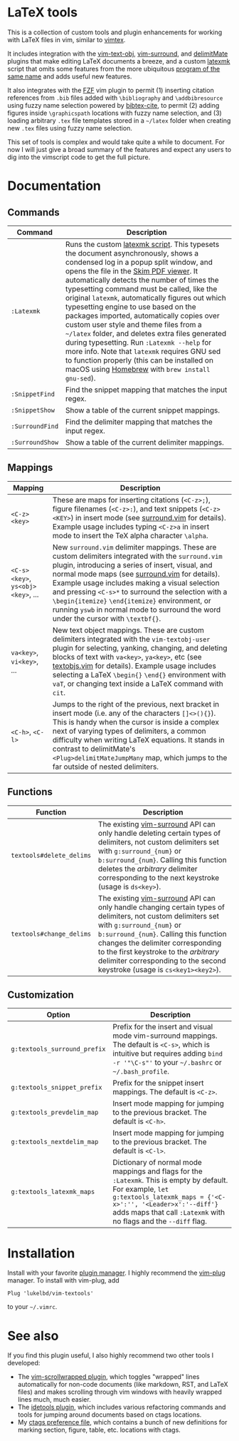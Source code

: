 # LaTeX tools
This is a collection of custom tools and plugin enhancements for working with LaTeX
files in vim, similar to [vimtex](https://github.com/lervag/vimtex).

It includes integration with the
[vim-text-obj](https://github.com/kana/vim-textobj-user),
[vim-surround](https://github.com/tpope/vim-surround), and
[delimitMate](https://github.com/Raimondi/delimitMate) plugins that make editing LaTeX
documents a breeze, and a custom [latexmk](latexmk) script that omits some features from
the more ubiquitous [program of the same name](https://mg.readthedocs.io/latexmk.html)
and adds useful new features.

It also integrates with the [FZF](https://github.com/junegunn/fzf) vim plugin
to permit (1) inserting citation references from `.bib` files
added with `\bibliography` and `\addbibresource` using
fuzzy name selection powered by [bibtex-cite](https://github.com/msprev/fzf-bibtex),
to permit (2) adding figures inside `\graphicspath` locations
with fuzzy name selection,
and (3) loading arbitrary `.tex` file templates
stored in a `~/latex` folder when creating new `.tex`
files using fuzzy name selection.

This set of tools is complex and would take quite a while to document. For now I will
just give a broad summary of the features and expect any users to dig into the vimscript
code to get the full picture.

<!--
## Commands
* `:TabToggle`: Toggles `expandtab` on-and-off.
-->

<!--
## Syntax highlighting
* Added support for MATLAB, NCL, and "awk" script syntax highlighting. See
  files in the `syntax` folder.
* Added support for highlighting SLURM and PBS supercomputer directives in comments at
  the head of shell scripts. See `after/syntax/sh.vim`.
* Improved the default python and LaTeX highlighting. See
  `syntax/python.vim` and `after/syntax/tex.vim`.
* Improved comment highlighting for fortran and HTML syntax.
  See files in the `after/syntax` folder.
-->

<!--
## Filetype settings
* For most languages, added a normal mode `<C-z>` map
  for "running" the current file. See files in the `ftplugin` folder.
* For LaTeX documents, this relies on having my custom script for typesetting documents,
  `https://github.com/lukelbd/dotfiles/blob/master/vimlatex`, somewhere in your `$PATH`.
-->

# Documentation
## Commands

| Command | Description |
| ---- | ---- |
| `:Latexmk` | Runs the custom [latexmk script](latexmk). This typesets the document asynchronously, shows a condensed log in a popup split window, and opens the file in the [Skim PDF viewer](https://en.wikipedia.org/wiki/Skim_(software)). It automatically detects the number of times the typesetting command must be called, like the original `latexmk`, automatically figures out which typesetting engine to use based on the packages imported, automatically copies over custom user style and theme files from a `~/latex` folder, and deletes extra files generated during typesetting. Run `:Latexmk --help` for more info. Note that `latexmk` requires GNU sed to function properly (this can be installed on macOS using [Homebrew](https://brew.sh) with `brew install gnu-sed`). |
| `:SnippetFind` | Find the snippet mapping that matches the input regex. |
| `:SnippetShow` | Show a table of the current snippet mappings. |
| `:SurroundFind` | Find the delimiter mapping that matches the input regex. |
| `:SurroundShow` | Show a table of the current delimiter mappings. |

## Mappings

| Mapping | Description |
| ---- | ---- |
| `<C-z><key>` | These are maps for inserting citations (`<C-z>;`), figure filenames (`<C-z>:`), and text snippets (`<C-z><KEY>`) in insert mode (see [surround.vim](after/plugin/surround.vim) for details).  Example usage includes typing `<C-z>a` in insert mode to insert the TeX alpha character `\alpha`. |
| `<C-s><key>`, `ys<obj><key>`, ... | New `surround.vim` delimiter mappings. These are custom delimiters integrated with the `surround.vim` plugin, introducing a series of insert, visual, and normal mode maps (see [surround.vim](after/plugin/surround.vim) for details). Example usage includes making a visual selection and pressing `<C-s>*` to surround the selection with a `\begin{itemize}` `\end{itemize}` environment, or running `yswb` in normal mode to surround the word under the cursor with `\textbf{}`.
| `va<key>`, `vi<key>`, ... | New text object mappings. These are custom delimiters integrated with the `vim-textobj-user` plugin for selecting, yanking, changing, and deleting blocks of text with `va<key>`, `ya<key>`, etc (see [textobjs.vim](after/plugin/textobjs.vim) for details). Example usage includes selecting a LaTeX `\begin{}` `\end{}` environment with `vaT`, or changing text inside a LaTeX command with `cit`. |
| `<C-h>`, `<C-l>` | Jumps to the right of the previous, next bracket in insert mode (i.e. any of the characters `[]<>(){}`). This is handy when the cursor is inside a complex next of varying types of delimiters, a common difficulty when writing LaTeX equations. It stands in contrast to delimitMate's `<Plug>delimitMateJumpMany` map, which jumps to the far outside of nested delimiters. |

## Functions
| Function | Description |
  | ---- | ---- |
| `textools#delete_delims` | The existing [vim-surround](https://github.com/tpope/vim-surround) API can only handle deleting certain types of delimiters, not custom delimiters set with `g:surround_{num}` or `b:surround_{num}`. Calling this function deletes the *arbitrary* delimiter corresponding to the next keystroke (usage is `ds<key>`). |
| `textools#change_delims` | The existing [vim-surround](https://github.com/tpope/vim-surround) API can only handle changing certain types of delimiters, not custom delimiters set with `g:surround_{num}` or `b:surround_{num}`. Calling this function changes the delimiter corresponding to the first keystroke to the *arbitrary* delimiter corresponding to the second keystroke (usage is `cs<key1><key2>`). |

## Customization

| Option | Description |
| ---- | ---- |
| `g:textools_surround_prefix` | Prefix for the insert and visual mode vim-surround mappings. The default is `<C-s>`, which is intuitive but requires adding `bind -r '"\C-s"'` to your `~/.bashrc` or `~/.bash_profile`. |
| `g:textools_snippet_prefix` | Prefix for the snippet insert mappings. The default is `<C-z>`. |
| `g:textools_prevdelim_map` | Insert mode mapping for jumping to the previous bracket. The default is `<C-h>`. |
| `g:textools_nextdelim_map` | Insert mode mapping for jumping to the previous bracket. The default is `<C-l>`. |
| `g:textools_latexmk_maps` | Dictionary of normal mode mappings and flags for the `:Latexmk`. This is empty by default. For example, `let g:textools_latexmk_maps = {'<C-x>':'', '<Leader>x':'--diff'}` adds maps that call `:Latexmk` with no flags and the `--diff` flag. |

<!--
TODO:
| `g:textools_tex_surround_maps` | Dictionary of keys corresponding to the vim-surround mappings. |
| `g:textools_{filetype}_surround_maps` | As with `g:textools_tex_surround_maps` but for arbitrary filetypes -- because this feature is not just useful with TeX documents. |
| `g:textools_surround_maps` | As with `g:textools_tex_surround_maps` but for all filetypes. |
-->

# Installation
Install with your favorite [plugin
manager](https://vi.stackexchange.com/questions/388/what-is-the-difference-between-the-vim-plugin-managers).
I highly recommend the [vim-plug](https://github.com/junegunn/vim-plug) manager. To
install with vim-plug, add
```
Plug 'lukelbd/vim-textools'
```
to your `~/.vimrc`.

# See also
If you find this plugin useful, I also highly recommend two other tools I developed:

* The [vim-scrollwrapped plugin](https://github.com/lukelbd/vim-scrollwrapped), which
  toggles "wrapped" lines automatically for non-code documents (like markdown, RST, and
  LaTeX files) and makes scrolling through vim windows with heavily wrapped lines much,
  much easier.
* The [idetools plugin](https://github.com/lukelbd/vim-idetools), which includes various
  refactoring commands and tools for jumping around documents based on ctags locations.
* My [ctags preference file](https://github.com/lukelbd/dotfiles/blob/master/.ctags),
  which contains a bunch of new definitions for marking section, figure, table, etc.
  locations with ctags.

